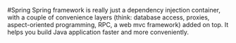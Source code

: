 #Spring
Spring framework is really just a dependency injection container, with a couple of convenience layers (think: database access, proxies, aspect-oriented programming, RPC, a web mvc framework) added on top. It helps you build Java application faster and more conveniently.
